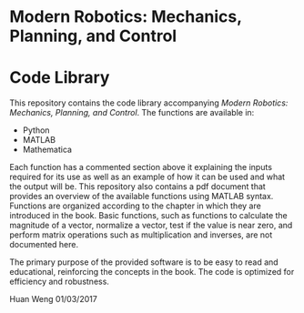 # Modern Robotics:  Mechanics, Planning, and Control
# Code Library

This repository contains the code library accompanying _Modern Robotics:  Mechanics, Planning, and Control_. The functions are available in:
* Python
* MATLAB
* Mathematica

Each function has a commented section above it explaining the inputs required for its use as well as an example of how it can be used and what the output will be. This repository also contains a pdf document that provides an overview of the available functions using MATLAB syntax. Functions are organized according to the chapter in which they are introduced in the book. Basic functions, such as functions to calculate the magnitude of a vector, normalize a vector, test if the value is near zero, and perform matrix operations such as multiplication and inverses, are not documented here.

The primary purpose of the provided software is to be easy to read and educational, reinforcing the concepts in the book. The code is optimized for efficiency and robustness.

Huan Weng
01/03/2017